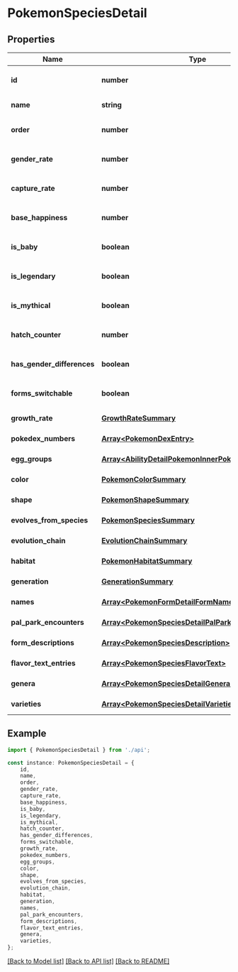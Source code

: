 # PokemonSpeciesDetail


## Properties

Name | Type | Description | Notes
------------ | ------------- | ------------- | -------------
**id** | **number** |  | [readonly] [default to undefined]
**name** | **string** |  | [default to undefined]
**order** | **number** |  | [optional] [default to undefined]
**gender_rate** | **number** |  | [optional] [default to undefined]
**capture_rate** | **number** |  | [optional] [default to undefined]
**base_happiness** | **number** |  | [optional] [default to undefined]
**is_baby** | **boolean** |  | [optional] [default to undefined]
**is_legendary** | **boolean** |  | [optional] [default to undefined]
**is_mythical** | **boolean** |  | [optional] [default to undefined]
**hatch_counter** | **number** |  | [optional] [default to undefined]
**has_gender_differences** | **boolean** |  | [optional] [default to undefined]
**forms_switchable** | **boolean** |  | [optional] [default to undefined]
**growth_rate** | [**GrowthRateSummary**](GrowthRateSummary.md) |  | [default to undefined]
**pokedex_numbers** | [**Array&lt;PokemonDexEntry&gt;**](PokemonDexEntry.md) |  | [default to undefined]
**egg_groups** | [**Array&lt;AbilityDetailPokemonInnerPokemon&gt;**](AbilityDetailPokemonInnerPokemon.md) |  | [default to undefined]
**color** | [**PokemonColorSummary**](PokemonColorSummary.md) |  | [default to undefined]
**shape** | [**PokemonShapeSummary**](PokemonShapeSummary.md) |  | [default to undefined]
**evolves_from_species** | [**PokemonSpeciesSummary**](PokemonSpeciesSummary.md) |  | [default to undefined]
**evolution_chain** | [**EvolutionChainSummary**](EvolutionChainSummary.md) |  | [default to undefined]
**habitat** | [**PokemonHabitatSummary**](PokemonHabitatSummary.md) |  | [default to undefined]
**generation** | [**GenerationSummary**](GenerationSummary.md) |  | [default to undefined]
**names** | [**Array&lt;PokemonFormDetailFormNamesInner&gt;**](PokemonFormDetailFormNamesInner.md) |  | [default to undefined]
**pal_park_encounters** | [**Array&lt;PokemonSpeciesDetailPalParkEncountersInner&gt;**](PokemonSpeciesDetailPalParkEncountersInner.md) |  | [default to undefined]
**form_descriptions** | [**Array&lt;PokemonSpeciesDescription&gt;**](PokemonSpeciesDescription.md) |  | [default to undefined]
**flavor_text_entries** | [**Array&lt;PokemonSpeciesFlavorText&gt;**](PokemonSpeciesFlavorText.md) |  | [default to undefined]
**genera** | [**Array&lt;PokemonSpeciesDetailGeneraInner&gt;**](PokemonSpeciesDetailGeneraInner.md) |  | [default to undefined]
**varieties** | [**Array&lt;PokemonSpeciesDetailVarietiesInner&gt;**](PokemonSpeciesDetailVarietiesInner.md) |  | [default to undefined]

## Example

```typescript
import { PokemonSpeciesDetail } from './api';

const instance: PokemonSpeciesDetail = {
    id,
    name,
    order,
    gender_rate,
    capture_rate,
    base_happiness,
    is_baby,
    is_legendary,
    is_mythical,
    hatch_counter,
    has_gender_differences,
    forms_switchable,
    growth_rate,
    pokedex_numbers,
    egg_groups,
    color,
    shape,
    evolves_from_species,
    evolution_chain,
    habitat,
    generation,
    names,
    pal_park_encounters,
    form_descriptions,
    flavor_text_entries,
    genera,
    varieties,
};
```

[[Back to Model list]](../README.md#documentation-for-models) [[Back to API list]](../README.md#documentation-for-api-endpoints) [[Back to README]](../README.md)
